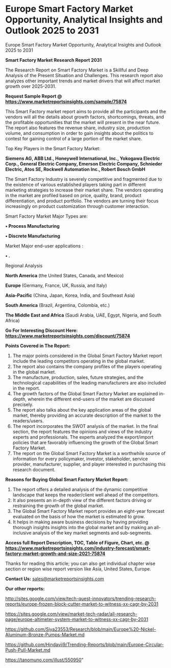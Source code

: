 # Europe Smart Factory Market Opportunity, Analytical Insights and Outlook 2025 to 2031
Europe Smart Factory Market Opportunity, Analytical Insights and Outlook 2025 to 2031

<strong>Smart Factory Market Research Report 2031</strong>

The Research Report on Smart Factory Market is a Skillful and Deep Analysis of the Present Situation and Challenges. This research report also analyzes other important trends and market drivers that will affect market growth over 2025-2031.

<strong>Request Sample Report @ <a href=https://www.marketreportsinsights.com/sample/75874>https://www.marketreportsinsights.com/sample/75874</a></strong>

This Smart Factory market report aims to provide all the participants and the vendors will all the details about growth factors, shortcomings, threats, and the profitable opportunities that the market will present in the near future. The report also features the revenue share, industry size, production volume, and consumption in order to gain insights about the politics to contest for gaining control of a large portion of the market share.

Top Key Players in the Smart Factory Market:

<strong>Siemens AG, ABB Ltd., Honeywell International, Inc., Yokogawa Electric Corp., General Electric Company, Emerson Electric Company, Schnieder Electric, Atos SE, Rockwell Automation Inc., Robert Bosch GmbH</strong>

The Smart Factory Industry is severely competitive and fragmented due to the existence of various established players taking part in different marketing strategies to increase their market share. The vendors operating in the market are profiled based on price, quality, brand, product differentiation, and product portfolio. The vendors are turning their focus increasingly on product customization through customer interaction.

Smart Factory Market Major Types are:

<strong>• Process Manufacturing

• Discrete Manufacturing</strong>

Market Major end-user applications :

<strong>• .</strong>

Regional Analysis

</u><strong><b>North America</b></strong> (the United States, Canada, and Mexico)

<strong><b>Europe </b></strong>(Germany, France, UK, Russia, and Italy)

<strong><b>Asia-Pacific</b></strong> (China, Japan, Korea, India, and Southeast Asia)

<strong><b>South America</b></strong> (Brazil, Argentina, Colombia, etc.)

<strong><b>The Middle East and Africa</b></strong> (Saudi Arabia, UAE, Egypt, Nigeria, and South Africa)

<strong>Go For Interesting Discount Here: <a href=https://www.marketreportsinsights.com/discount/75874>https://www.marketreportsinsights.com/discount/75874</a></strong>

<strong>Points Covered in The Report:</strong>
<ol>
  <li>The major points considered in the Global Smart Factory Market report include the leading competitors operating in the global market.</li>
  <li>The report also contains the company profiles of the players operating in the global market.</li>
  <li>The manufacture, production, sales, future strategies, and the technological capabilities of the leading manufacturers are also included in the report.</li>
  <li>The growth factors of the Global Smart Factory Market are explained in-depth, wherein the different end-users of the market are discussed precisely.</li>
  <li>The report also talks about the key application areas of the global market, thereby providing an accurate description of the market to the readers/users.</li>
  <li>The report incorporates the SWOT analysis of the market. In the final section, the report features the opinions and views of the industry experts and professionals. The experts analyzed the export/import policies that are favorably influencing the growth of the Global Smart Factory Market.</li>
  <li>The report on the Global Smart Factory Market is a worthwhile source of information for every policymaker, investor, stakeholder, service provider, manufacturer, supplier, and player interested in purchasing this research document.</li>
</ol>
<strong>Reasons for Buying Global Smart Factory Market Report:</strong>

<ol>
  <li>The report offers a detailed analysis of the dynamic competitive landscape that keeps the reader/client well ahead of the competitors.</li>
  <li>It also presents an in-depth view of the different factors driving or restraining the growth of the global market.</li>
  <li>The Global Smart Factory Market report provides an eight-year forecast evaluated on the basis of how the market is estimated to grow.</li>
  <li>It helps in making aware business decisions by having providing thorough insights insights into the global market and by making an all-inclusive analysis of the key market segments and sub-segments.</li>
</ol>
<strong>Access full Report Description, TOC, Table of Figure, Chart, etc. @ <a href=https://www.marketreportsinsights.com/industry-forecast/smart-factory-market-growth-and-size-2021-75874>https://www.marketreportsinsights.com/industry-forecast/smart-factory-market-growth-and-size-2021-75874</a></strong>


Thanks for reading this article; you can also get individual chapter wise section or region wise report version like Asia, United States, Europe.

<strong>Contact Us:</strong>
sales@marketreportsinsights.com

<strong>Our other reports:</strong>

<a href=http://sites.google.com/view/tech-quest-innovators/trending-research-reports/europe-frozen-block-cutter-market-to-witness-xx-cagr-by-2031>http://sites.google.com/view/tech-quest-innovators/trending-research-reports/europe-frozen-block-cutter-market-to-witness-xx-cagr-by-2031</a>

<a href=https://sites.google.com/view/market-tech-radar/all-research-page/europe-altimeter-system-market-to-witness-xx-cagr-by-2031>https://sites.google.com/view/market-tech-radar/all-research-page/europe-altimeter-system-market-to-witness-xx-cagr-by-2031</a>

<a href=https://github.com/Siya23553/Research/blob/main/Europe%20-Nickel-Aluminum-Bronze-Pumps-Market.md>https://github.com/Siya23553/Research/blob/main/Europe%20-Nickel-Aluminum-Bronze-Pumps-Market.md</a>

<a href=https://github.com/Hindavii9/Trending-Reports/blob/main/Europe-Circular-Push-Pull-Market.md>https://github.com/Hindavii9/Trending-Reports/blob/main/Europe-Circular-Push-Pull-Market.md</a>

<a href=https://tanomuno.com/illust/550950>https://tanomuno.com/illust/550950</a>"
